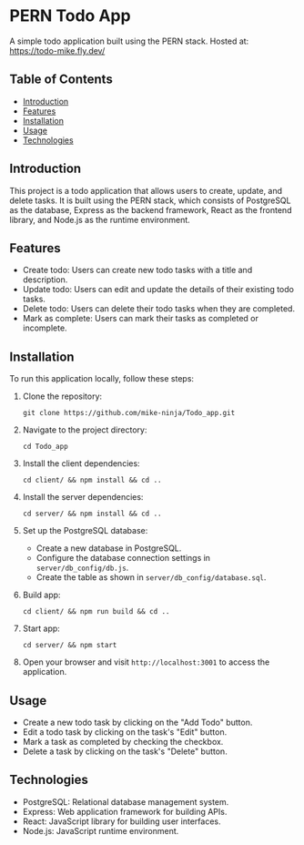 # PERN Todo App

A simple todo application built using the PERN stack.
Hosted at: https://todo-mike.fly.dev/

## Table of Contents

- [Introduction](#introduction)
- [Features](#features)
- [Installation](#installation)
- [Usage](#usage)
- [Technologies](#technologies)

## Introduction

This project is a todo application that allows users to create, update, and delete tasks. It is built using the PERN stack, which consists of PostgreSQL as the database, Express as the backend framework, React as the frontend library, and Node.js as the runtime environment.

## Features

- Create todo: Users can create new todo tasks with a title and description.
- Update todo: Users can edit and update the details of their existing todo tasks.
- Delete todo: Users can delete their todo tasks when they are completed.
- Mark as complete: Users can mark their tasks as completed or incomplete.

## Installation

To run this application locally, follow these steps:

1. Clone the repository:

   ```shell
   git clone https://github.com/mike-ninja/Todo_app.git
   ```

2. Navigate to the project directory:

   ```shell
   cd Todo_app
   ```

3. Install the client dependencies:

   ```shell
   cd client/ && npm install && cd ..
   ```

4. Install the server dependencies:

   ```shell
   cd server/ && npm install && cd ..
   ```
   
5. Set up the PostgreSQL database:
   - Create a new database in PostgreSQL.
   - Configure the database connection settings in `server/db_config/db.js`.
   - Create the table as shown in `server/db_config/database.sql`.

6. Build app:

   ```shell
   cd client/ && npm run build && cd ..
   ```

7. Start app:

   ```shell
   cd server/ && npm start
   ```

8. Open your browser and visit `http://localhost:3001` to access the application.

## Usage

- Create a new todo task by clicking on the "Add Todo" button.
- Edit a todo task by clicking on the task's "Edit" button.
- Mark a task as completed by checking the checkbox.
- Delete a task by clicking on the task's "Delete" button.

## Technologies

- PostgreSQL: Relational database management system.
- Express: Web application framework for building APIs.
- React: JavaScript library for building user interfaces.
- Node.js: JavaScript runtime environment.
